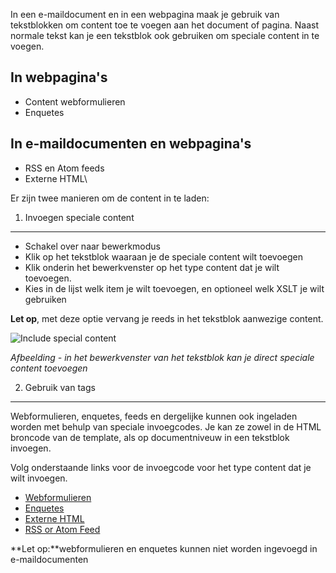 In een e-maildocument en in een webpagina maak je gebruik van
tekstblokken om content toe te voegen aan het document of pagina. Naast
normale tekst kan je een tekstblok ook gebruiken om speciale content in
te voegen.

In webpagina's
--------------

-   Content webformulieren
-   Enquetes

In e-maildocumenten en webpagina's
----------------------------------

-   RSS en Atom feeds
-   Externe HTML\

Er zijn twee manieren om de content in te laden:

1. Invoegen speciale content
----------------------------

-   Schakel over naar bewerkmodus
-   Klik op het tekstblok waaraan je de speciale content wilt toevoegen
-   Klik onderin het bewerkvenster op het type content dat je wilt
    toevoegen.
-   Kies in de lijst welk item je wilt toevoegen, en optioneel welk XSLT
    je wilt gebruiken

**Let op**, met deze optie vervang je reeds in het tekstblok aanwezige
content.

![Include special content](includespecialcontent.png)

*Afbeelding - in het bewerkvenster van het tekstblok kan je direct
speciale content toevoegen*

2. Gebruik van tags
-------------------

Webformulieren, enquetes, feeds en dergelijke kunnen ook ingeladen
worden met behulp van speciale invoegcodes. Je kan ze zowel in de HTML
broncode van de template, als op documentniveuw in een tekstblok
invoegen.

Volg onderstaande links voor de invoegcode voor het type content dat je
wilt invoegen.

-   [Webformulieren](./webformulier-op-webpagina-plaatsen.md)
-   [Enquetes](./enquete-in-webpagina-invoegen.md)
-   [Externe
    HTML](./the-fetch-tag-externe-html-invoegen.md)
-   [RSS or Atom
    Feed](./de-loadfeed-functie.md)

**Let op:**webformulieren en enquetes kunnen niet worden ingevoegd in
e-maildocumenten
